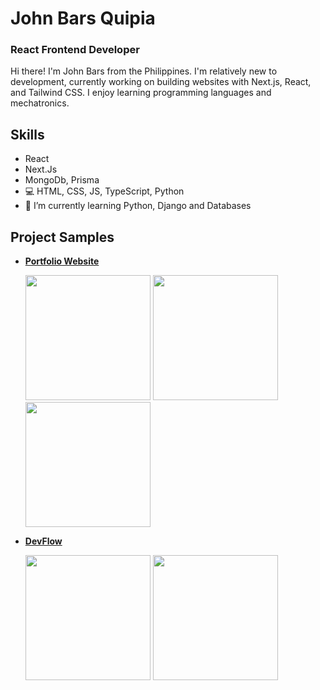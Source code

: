 # John Bars Quipia
### React Frontend Developer

Hi there! I'm John Bars from the Philippines. I'm relatively new to development, currently working on building websites with Next.js, React, and Tailwind CSS. I enjoy learning programming languages and mechatronics.

## Skills
* React
* Next.Js
* MongoDb, Prisma
* 💻 HTML, CSS, JS, TypeScript, Python
* 🌱 I’m currently learning Python, Django and Databases

## Project Samples
* [**Portfolio Website**](https://john-bars.vercel.app)
  
  <div>
    <img src="https://john-bars.vercel.app/_next/image?url=%2Fimages%2Fportfolio-mobile.png&w=384&q=75" height="200">
    <img src="https://john-bars.vercel.app/_next/image?url=%2Fimages%2Fportfolio-mobile2.png&w=384&q=75" height="200">
    <img src="https://john-bars.vercel.app/_next/image?url=%2Fimages%2Fportfolio-tablet.png&w=384&q=75" height="200">
  </div>
  
* [**DevFlow**](https://devflow-bars.vercel.app)

  <div>
    <img src="https://john-bars.vercel.app/_next/image?url=%2Fimages%2Fportfolio-mobile.png&w=384&q=75" height="200">
    <img src="https://john-bars.vercel.app/_next/image?url=%2Fimages%2Fportfolio-mobile.png&w=384&q=75" height="200">
  </div>








<!-- ### Hi there 👋 -->

<!--
**john-bars/john-bars** is a ✨ _special_ ✨ repository because its `README.md` (this file) appears on your GitHub profile.

Here are some ideas to get you started:

- 🔭 I’m currently working on ...
- 🌱 I’m currently learning ...
- 👯 I’m looking to collaborate on ...
- 🤔 I’m looking for help with ...
- 💬 Ask me about ...
- 📫 How to reach me: ...
- 😄 Pronouns: ...
- ⚡ Fun fact: ...
-->
